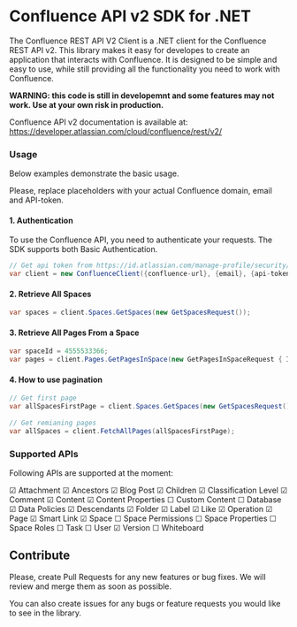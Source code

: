 ﻿# Confluence API v2 SDK for .NET

The Confluence REST API V2 Client is a .NET client for the Confluence REST API v2. This library makes it easy for developes to create an application that interacts with Confluence. It is designed to be simple and easy to use, while still providing all the functionality you need to work with Confluence.

**WARNING: this code is still in developemnt and some features may not work. Use at your own risk in production.**

Confluence API v2 documentation is available at: 
https://developer.atlassian.com/cloud/confluence/rest/v2/

### Usage

Below examples demonstrate the basic usage. 

Please, replace placeholders with your actual Confluence domain, email and API-token. 

#### 1. Authentication

To use the Confluence API, you need to authenticate your requests. The SDK supports both Basic Authentication.

```csharp
// Get api token from https://id.atlassian.com/manage-profile/security/api-tokens
var client = new ConfluenceClient({confluence-url}, {email}, {api-token});
```

#### 2. Retrieve All Spaces

```csharp
var spaces = client.Spaces.GetSpaces(new GetSpacesRequest());
```

#### 3. Retrieve All Pages From a Space

```csharp
var spaceId = 4555533366;
var pages = client.Pages.GetPagesInSpace(new GetPagesInSpaceRequest { Id = spaceId });
```

#### 4. How to use pagination

```csharp
// Get first page
var allSpacesFirstPage = client.Spaces.GetSpaces(new GetSpacesRequest());
	
// Get remianing pages
var allSpaces = client.FetchAllPages(allSpacesFirstPage);
```

### Supported APIs

Following APIs are supported at the moment:

  ☑ Attachment
  ☑ Ancestors
  ☑ Blog Post
  ☑ Children
  ☑ Classification Level
  ☑ Comment
  ☑ Content
  ☑ Content Properties
  ☐ Custom Content
  ☐ Database
  ☑ Data Policies
  ☑ Descendants
  ☑ Folder
  ☑ Label
  ☑ Like
  ☑ Operation
  ☑ Page
  ☑ Smart Link
  ☑ Space
  ☐ Space Permissions
  ☐ Space Properties
  ☐ Space Roles
  ☐ Task
  ☐ User
  ☑ Version
  ☐ Whiteboard

## Contribute

Please, create Pull Requests for any new features or bug fixes. We will review and merge them as soon as possible. 

You can also create issues for any bugs or feature requests you would like to see in the library.



